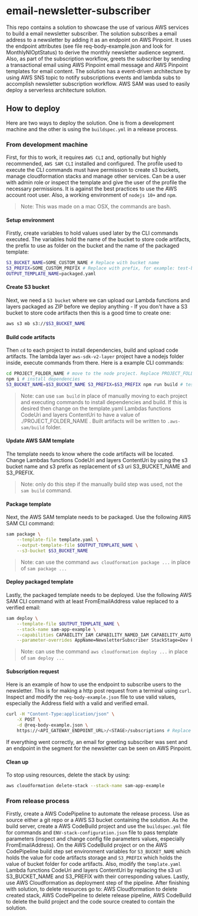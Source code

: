 # email-newsletter-subscriber
This repo contains a solution to showcase the use of various AWS services to build a email newsletter subscriber. The solution subscribes a email address to a newsletter by adding it as an endpoint on AWS Pinpoint. It uses the endpoint attributes (see file req-body-example.json and look for MonthlyNlOptStatus) to derive the monthly newsletter audience segment. Also, as part of the subscription workflow, greets the subscriber by sending a transactional email using AWS Pinpoint email message and AWS Pinpoint templates for email content. The solution has a event-driven architecture by using AWS SNS topic to notify subscriptions events and lambda subs to accomplish newsletter subscription workflow. AWS SAM was used to easily deploy a serverless architecture solution.

## How to deploy
Here are two ways to deploy the solution. One is from a development machine and the other is using the `buildspec.yml` in a release process.

### From development machine
First, for this to work, it requires `AWS CLI` and, optionally but highly recommended, `AWS SAM CLI` installed and configured. The profile used to execute the CLI commands must have permission to create s3 buckets, manage cloudformation stacks and manage other services. Can be a user with admin role or inspect the template and give the user of the profile the necessary permissions. It is against the best practices to use the AWS account root user. Also, a working environment of `nodejs 10+` and `npm`.

> Note: This was made on a mac OSX, the commands are bash. 

#### Setup environment
Firstly, create variables to hold values used later by the CLI commands executed. The variables hold the name of the bucket to store code artifacts, the prefix to use as folder on the bucket and the name of the packaged template:

```bash
S3_BUCKET_NAME=SOME_CUSTOM_NAME # Replace with bucket name
S3_PREFIX=SOME_CUSTOM_PREFIX # Replace with prefix, for example: test-build
OUTPUT_TEMPLATE_NAME=packaged.yaml
```

#### Create S3 bucket

Next, we need a `S3 bucket` where we can upload our Lambda functions and layers packaged as ZIP before we deploy anything - If you don't have a S3 bucket to store code artifacts then this is a good time to create one:

```bash
aws s3 mb s3://$S3_BUCKET_NAME
```

#### Build code artifacts

Then `cd` to each project to install dependencies, build and upload code artifacts. The lambda layer `aws-sdk-v2-layer` project have a nodejs folder inside, execute commands from there. Here is a example CLI commands:

```bash
cd PROJECT_FOLDER_NAME # move to the node project. Replace PROJECT_FOLDER_NAME
npm i # install dependencies
S3_BUCKET_NAME=$S3_BUCKET_NAME S3_PREFIX=$S3_PREFIX npm run build # test, build and upload project using devDependency package npm-run-all
```

> Note: can use `sam build` in place of manually moving to each project and executing commands to install dependencies and build. If this is desired then change on the template.yaml Lambdas functions CodeUri and layers ContentUri to have a value of ./PROJECT_FOLDER_NAME . Built artifacts will be written to `.aws-sam/build` folder.

#### Update AWS SAM template
The template needs to know where the code artifacts will be located. Change Lambdas functions CodeUri and layers ContentUri by using the s3 bucket name and s3 prefix as replacement of s3 uri S3_BUCKET_NAME and S3_PREFIX. 

> Note: only do this step if the manually build step was used, not the `sam build` command.

#### Package template

Next, the AWS SAM template needs to be packaged. Use the following AWS SAM CLI command: 

```bash
sam package \
    --template-file template.yaml \
    --output-template-file $OUTPUT_TEMPLATE_NAME \
    --s3-bucket $S3_BUCKET_NAME
```

> Note: can use the command `aws cloudformation package ...` in place of `sam package ...`

#### Deploy packaged template

Lastly, the packaged template needs to be deployed. Use the following AWS SAM CLI command with at least FromEmailAddress value replaced to a verified email: 

```bash
sam deploy \
    --template-file $OUTPUT_TEMPLATE_NAME \
    --stack-name sam-app-example \
    --capabilities CAPABILITY_IAM CAPABILITY_NAMED_IAM CAPABILITY_AUTO_EXPAND \
    --parameter-overrides AppName=NewsletterSubscriber StackStage=Dev FromEmailAddress=EXAMPLE@email.com AllowOrigin=*
```

> Note: can use the command `aws cloudformation deploy ...` in place of `sam deploy ...`

#### Subscription request
Here is an example of how to use the endpoint to subscribe users to the newsletter. This is for making a http post request from a terminal using `curl`. Inspect and modify the `req-body-example.json` file to use valid values, especially the Address field with a valid and verified email.

```bash
curl -H "Content-Type:application/json" \
    -X POST \
    -d @req-body-example.json \
    https://<API_GATEWAY_ENDPOINT_URL>/<STAGE>/subscriptions # Replace <API_GATEWAY_ENDPOINT_URL> and <STAGE> with the values provided by AWS API Gateway. Watch out the /subscriptions path.
```

If everything went correctly, an email for greeting subscriber was sent and an endpoint in the segment for the newsletter can be seen on AWS Pinpoint.

#### Clean up
To stop using resources, delete the stack by using:

```bash
aws cloudformation delete-stack --stack-name sam-app-example
```

### From release process
Firstly, create a AWS CodePipeline to automate the release process. Use as source either a git repo or a AWS S3 bucket containing the solution. As the build server, create a AWS CodeBuild project and use the `buildspec.yml` file for commands and `ENV-stack-configuration.json` file to pass template parameters (inspect and change config file parameters values, especially FromEmailAddress). On the AWS CodeBuild project or on the AWS CodePipeline build step set environment variables for `S3_BUCKET_NAME` which holds the value for code artifacts storage and `S3_PREFIX` which holds the value of bucket folder for code artifacts. Also, modify the `template.yaml` Lambda functions CodeUri and layers ContentUri by replacing the s3 uri S3_BUCKET_NAME and S3_PREFIX with their corresponding values. Lastly, use AWS Cloudformation as deployment step of the pipeline. After finishing with solution, to delete resources go to: AWS Cloudformation to delete created stack, AWS CodePipeline to delete release pipeline, AWS CodeBuild to delete the build project and the code source created to contain the solution.

